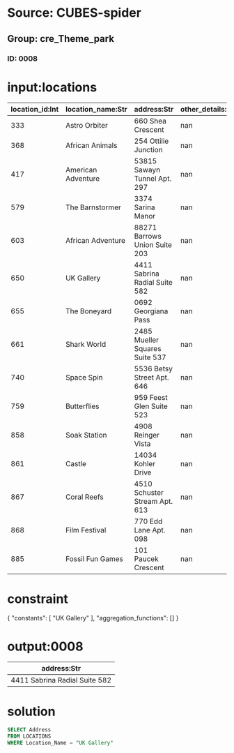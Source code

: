 # Source: CUBES-spider
## Group: cre_Theme_park
### ID: 0008

# input:locations

| location_id:Int | location_name:Str | address:Str | other_details:Str |
|---|---|---|---|
| 333 | Astro Orbiter | 660 Shea Crescent | nan |
| 368 | African Animals | 254 Ottilie Junction | nan |
| 417 | American Adventure | 53815 Sawayn Tunnel Apt. 297 | nan |
| 579 | The Barnstormer | 3374 Sarina Manor | nan |
| 603 | African Adventure | 88271 Barrows Union Suite 203 | nan |
| 650 | UK Gallery | 4411 Sabrina Radial Suite 582 | nan |
| 655 | The Boneyard | 0692 Georgiana Pass | nan |
| 661 | Shark World | 2485 Mueller Squares Suite 537 | nan |
| 740 | Space Spin | 5536 Betsy Street Apt. 646 | nan |
| 759 | Butterflies | 959 Feest Glen Suite 523 | nan |
| 858 | Soak Station | 4908 Reinger Vista | nan |
| 861 | Castle | 14034 Kohler Drive | nan |
| 867 | Coral Reefs | 4510 Schuster Stream Apt. 613 | nan |
| 868 | Film Festival | 770 Edd Lane Apt. 098 | nan |
| 885 | Fossil Fun Games | 101 Paucek Crescent | nan |

# constraint

{
  "constants": [
    "UK Gallery"
  ],
  "aggregation_functions": []
}

# output:0008

| address:Str |
|---|
| 4411 Sabrina Radial Suite 582 |

# solution

```sql
SELECT Address
FROM LOCATIONS
WHERE Location_Name = "UK Gallery"
```
